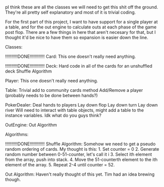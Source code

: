 pI think these are all the classes we will need to get this shit off the ground. They're all pretty self explanatory and most of it is trivial coding.

For the first part of this project, I want to have support for a single player at a table, and for the out engine to calculate outs at each phase of the game post flop. There are a few things in here that aren't necesary for that, but I thought it'd be nice to have them so expansion is easier down the line.




Classes:

!!!!!!!!!!DONE!!!!!!!!!!!!
Card:
This one doesn't really need anything.

!!!!!!!!!!DONE!!!!!!!!!!!!
Deck:
Hard code in all of the cards for an unshuffled deck
Shuffle Algorithm

Player:
This one doesn't really need anything.

Table:
Trivial add to community cards method
Add/Remove a player (probably needs to be done between hands?)

PokerDealer:
Deal hands to players
Lay down flop
Lay down turn
Lay down river
Will need to interact with table objects, might add a table to the instance variables. Idk what do you guys think?

OutEngine:
Out Algorithm





Algorithms:

!!!!!!!!!!DONE!!!!!!!!!!!!
Shuffle Algorithm:
	Somehow we need to get a pseudo random ordering of cards. My thought is this:
	1. Set counter = 0
	2. Generate random number between 0-51-counter, let's call it i
	3. Select ith element from the array, push into stack.
	4. Move the 51-counterth element to the ith element of the array.
	5. Repeat 2-4 until counter = 52.

Out Algorithm:
	Haven't really thought of this yet. Tim had an idea brewing though.
